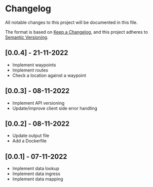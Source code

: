 # Changelog

All notable changes to this project will be documented in this file.

The format is based on [Keep a Changelog](https://keepachangelog.com/en/1.0.0/),
and this project adheres to [Semantic Versioning](https://semver.org/spec/v2.0.0.html).

## [0.0.4] - 21-11-2022
- Implement waypoints
- Implement routes
- Check a location against a waypoint

## [0.0.3] - 08-11-2022
- Implement API versioning
- Update/improve client side error handling

## [0.0.2] - 08-11-2022
- Update output file
- Add a Dockerfile

## [0.0.1] - 07-11-2022
- Implement data lookup
- Implement data ingress
- Implement data mapping
